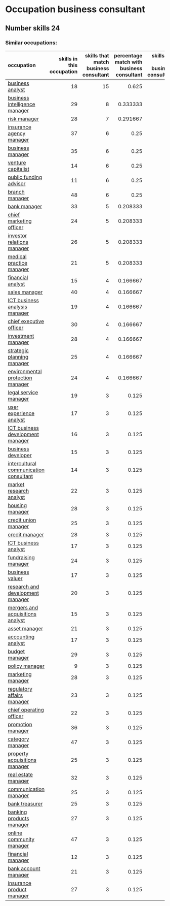 # Occupation business consultant
## Number skills 24
### Similar occupations:
| occupation                                                                          |   skills in this occupation |   skills that match business consultant |   percentage match with business consultant |   skills not in business consultant |
|:------------------------------------------------------------------------------------|----------------------------:|----------------------------------------:|--------------------------------------------:|------------------------------------:|
| [business analyst](business_analyst.md)                                             |                          18 |                                      15 |                                    0.625    |                                   3 |
| [business intelligence manager](business_intelligence_manager.md)                   |                          29 |                                       8 |                                    0.333333 |                                  21 |
| [risk manager](risk_manager.md)                                                     |                          28 |                                       7 |                                    0.291667 |                                  21 |
| [insurance agency manager](insurance_agency_manager.md)                             |                          37 |                                       6 |                                    0.25     |                                  31 |
| [business manager](business_manager.md)                                             |                          35 |                                       6 |                                    0.25     |                                  29 |
| [venture capitalist](venture_capitalist.md)                                         |                          14 |                                       6 |                                    0.25     |                                   8 |
| [public funding advisor](public_funding_advisor.md)                                 |                          11 |                                       6 |                                    0.25     |                                   5 |
| [branch manager](branch_manager.md)                                                 |                          48 |                                       6 |                                    0.25     |                                  42 |
| [bank manager](bank_manager.md)                                                     |                          33 |                                       5 |                                    0.208333 |                                  28 |
| [chief marketing officer](chief_marketing_officer.md)                               |                          24 |                                       5 |                                    0.208333 |                                  19 |
| [investor relations manager](investor_relations_manager.md)                         |                          26 |                                       5 |                                    0.208333 |                                  21 |
| [medical practice manager](medical_practice_manager.md)                             |                          21 |                                       5 |                                    0.208333 |                                  16 |
| [financial analyst](financial_analyst.md)                                           |                          15 |                                       4 |                                    0.166667 |                                  11 |
| [sales manager](sales_manager.md)                                                   |                          40 |                                       4 |                                    0.166667 |                                  36 |
| [ICT business analysis manager](ICT_business_analysis_manager.md)                   |                          19 |                                       4 |                                    0.166667 |                                  15 |
| [chief executive officer](chief_executive_officer.md)                               |                          30 |                                       4 |                                    0.166667 |                                  26 |
| [investment manager](investment_manager.md)                                         |                          28 |                                       4 |                                    0.166667 |                                  24 |
| [strategic planning manager](strategic_planning_manager.md)                         |                          25 |                                       4 |                                    0.166667 |                                  21 |
| [environmental protection manager](environmental_protection_manager.md)             |                          24 |                                       4 |                                    0.166667 |                                  20 |
| [legal service manager](legal_service_manager.md)                                   |                          19 |                                       3 |                                    0.125    |                                  16 |
| [user experience analyst](user_experience_analyst.md)                               |                          17 |                                       3 |                                    0.125    |                                  14 |
| [ICT business development manager](ICT_business_development_manager.md)             |                          16 |                                       3 |                                    0.125    |                                  13 |
| [business developer](business_developer.md)                                         |                          15 |                                       3 |                                    0.125    |                                  12 |
| [intercultural communication consultant](intercultural_communication_consultant.md) |                          14 |                                       3 |                                    0.125    |                                  11 |
| [market research analyst](market_research_analyst.md)                               |                          22 |                                       3 |                                    0.125    |                                  19 |
| [housing manager](housing_manager.md)                                               |                          28 |                                       3 |                                    0.125    |                                  25 |
| [credit union manager](credit_union_manager.md)                                     |                          25 |                                       3 |                                    0.125    |                                  22 |
| [credit manager](credit_manager.md)                                                 |                          28 |                                       3 |                                    0.125    |                                  25 |
| [ICT business analyst](ICT_business_analyst.md)                                     |                          17 |                                       3 |                                    0.125    |                                  14 |
| [fundraising manager](fundraising_manager.md)                                       |                          24 |                                       3 |                                    0.125    |                                  21 |
| [business valuer](business_valuer.md)                                               |                          17 |                                       3 |                                    0.125    |                                  14 |
| [research and development manager](research_and_development_manager.md)             |                          20 |                                       3 |                                    0.125    |                                  17 |
| [mergers and acquisitions analyst](mergers_and_acquisitions_analyst.md)             |                          15 |                                       3 |                                    0.125    |                                  12 |
| [asset manager](asset_manager.md)                                                   |                          21 |                                       3 |                                    0.125    |                                  18 |
| [accounting analyst](accounting_analyst.md)                                         |                          17 |                                       3 |                                    0.125    |                                  14 |
| [budget manager](budget_manager.md)                                                 |                          29 |                                       3 |                                    0.125    |                                  26 |
| [policy manager](policy_manager.md)                                                 |                           9 |                                       3 |                                    0.125    |                                   6 |
| [marketing manager](marketing_manager.md)                                           |                          28 |                                       3 |                                    0.125    |                                  25 |
| [regulatory affairs manager](regulatory_affairs_manager.md)                         |                          23 |                                       3 |                                    0.125    |                                  20 |
| [chief operating officer](chief_operating_officer.md)                               |                          22 |                                       3 |                                    0.125    |                                  19 |
| [promotion manager](promotion_manager.md)                                           |                          36 |                                       3 |                                    0.125    |                                  33 |
| [category manager](category_manager.md)                                             |                          47 |                                       3 |                                    0.125    |                                  44 |
| [property acquisitions manager](property_acquisitions_manager.md)                   |                          25 |                                       3 |                                    0.125    |                                  22 |
| [real estate manager](real_estate_manager.md)                                       |                          32 |                                       3 |                                    0.125    |                                  29 |
| [communication manager](communication_manager.md)                                   |                          25 |                                       3 |                                    0.125    |                                  22 |
| [bank treasurer](bank_treasurer.md)                                                 |                          25 |                                       3 |                                    0.125    |                                  22 |
| [banking products manager](banking_products_manager.md)                             |                          27 |                                       3 |                                    0.125    |                                  24 |
| [online community manager](online_community_manager.md)                             |                          47 |                                       3 |                                    0.125    |                                  44 |
| [financial manager](financial_manager.md)                                           |                          12 |                                       3 |                                    0.125    |                                   9 |
| [bank account manager](bank_account_manager.md)                                     |                          21 |                                       3 |                                    0.125    |                                  18 |
| [insurance product manager](insurance_product_manager.md)                           |                          27 |                                       3 |                                    0.125    |                                  24 |
